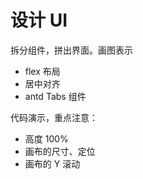 # 设计 UI

拆分组件，拼出界面。画图表示

- flex 布局
- 居中对齐
- antd Tabs 组件

代码演示，重点注意：
- 高度 100%
- 画布的尺寸、定位
- 画布的 Y 滚动
